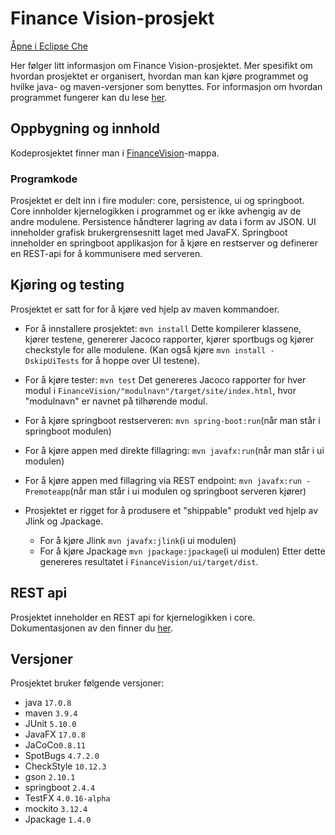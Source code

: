 # Finance Vision-prosjekt
[Åpne i Eclipse Che](https://che.stud.ntnu.no/#https://gitlab.stud.idi.ntnu.no/it1901/groups-2023/gr2312/gr2312?new)

Her følger litt informasjon om Finance Vision-prosjektet. Mer spesifikt om hvordan prosjektet er organisert, hvordan man kan kjøre programmet og hvilke java- og maven-versjoner som benyttes. For informasjon om hvordan programmet fungerer kan du lese [her](FinanceVision/readme.md).

## Oppbygning og innhold
Kodeprosjektet finner man i [FinanceVision](FinanceVision)-mappa.

### Programkode
Prosjektet er delt inn i fire moduler: core, persistence, ui og springboot. Core innholder kjernelogikken i programmet og er ikke avhengig av de andre modulene. Persistence håndterer lagring av data i form av JSON. UI inneholder grafisk brukergrensesnitt laget med JavaFX. Springboot inneholder en springboot applikasjon for å kjøre en restserver og definerer en REST-api for å kommunisere med serveren.

## Kjøring og testing
Prosjektet er satt for for å kjøre ved hjelp av maven kommandoer.

- For å innstallere prosjektet: `mvn install`
Dette kompilerer klassene, kjører testene, genererer Jacoco rapporter, kjører sportbugs og kjører checkstyle for alle modulene. (Kan også kjøre `mvn install -DskipUiTests` for å hoppe over UI testene).


- For å kjøre tester: `mvn test`
Det genereres Jacoco rapporter for hver modul i `FinanceVision/"modulnavn"/target/site/index.html`, hvor "modulnavn" er navnet på tilhørende modul.

- For å kjøre springboot restserveren: `mvn spring-boot:run`(når man står i springboot modulen)


- For å kjøre appen med direkte fillagring: `mvn javafx:run`(når man står i ui modulen)


- For å kjøre appen med fillagring via REST endpoint: `mvn javafx:run -Premoteapp`(når man står i ui modulen og springboot serveren kjører)

- Prosjektet er rigget for å produsere et "shippable" produkt ved hjelp av Jlink og Jpackage.
  - For å kjøre Jlink `mvn javafx:jlink`(i ui modulen)
  - For å kjøre Jpackage `mvn jpackage:jpackage`(i ui modulen)
Etter dette genereres resultatet i `FinanceVision/ui/target/dist`.


## REST api
Prosjektet inneholder en REST api for kjernelogikken i core. Dokumentasjonen av den finner du [her](FinanceVision/springboot/readme.md).





## Versjoner
Prosjektet bruker følgende versjoner:
- java `17.0.8`
- maven `3.9.4`
- JUnit `5.10.0`
- JavaFX `17.0.8`
- JaCoCo`0.8.11`
- SpotBugs `4.7.2.0`
- CheckStyle `10.12.3`
- gson `2.10.1`
- springboot `2.4.4`
- TestFX `4.0.16-alpha`
- mockito `3.12.4`
- Jpackage `1.4.0`
